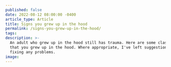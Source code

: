 ```yaml
---
published: false
date: 2022-08-12 08:00:00 -0400
article_type: Article
title: Signs you grew up in the hood
permalink: /signs-you-grew-up-in-the-hood/
tags:
description: >-
  An adult who grew up in the hood still has trauma. Here are some classic signs
  that you grew up in the hood. Where appropriate, I've left suggestions for
  fixing any problems. 
image:
---
```

